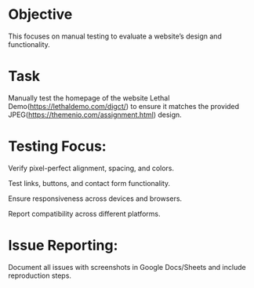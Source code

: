 # Objective
This  focuses on manual testing to evaluate a website’s design and functionality.

# Task
Manually test the homepage of the website Lethal Demo(https://lethaldemo.com/digct/) to ensure it matches the provided JPEG(https://themenio.com/assignment.html) design.

# Testing Focus:
Verify pixel-perfect alignment, spacing, and colors.

Test links, buttons, and contact form functionality.

Ensure responsiveness across devices and browsers.

Report compatibility across different platforms.

# Issue Reporting:

Document all issues with screenshots in Google Docs/Sheets and include reproduction steps.
